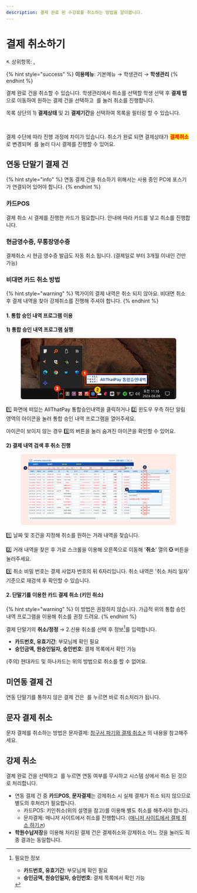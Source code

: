 ```yaml
---
description: 결제 완료 된 수강료를 취소하는 방법을 알아봅니다.
---
```


# 결제 취소하기

↖ 상위항목: [.](./ "mention")

{% hint style="success" %}
**이용메뉴**: 기본메뉴 → 학생관리 → **학생관리**
{% endhint %}

결제 완료 건을 취소할 수 있습니다. 학생관리에서 취소를 선택할 학생 선택 후 **결제 탭**으로 이동하여 원하는 결제 건을 선택하고 <img src="../../.gitbook/assets/btn_결제취소 (2).png" alt="" data-size="line"> 를 눌러 취소를 진행합니다.

목록 상단의 1) **결제상태** 및 2) **결제기간**을 선택하여 목록을 필터링 할 수 있습니다.

<figure><img src="../../.gitbook/assets/결제내역 필터링.png" alt=""><figcaption></figcaption></figure>

결제 수단에 따라 진행 과정에 차이가 있습니다. 취소가 완료 되면 결제상태가 <mark style="color:red;">**결제취소**</mark>로 변경되며 <img src="../../.gitbook/assets/btn_미납내역가져오기 (1).png" alt="" data-size="line"> 를 눌러 다시 결제를 진행할 수 있어요.

## **연동 단말기 결제 건**

{% hint style="info" %}
연동 결제 건을 취소하기 위해서는 사용 중인 PC에 포스기가 연결되어 있어야 합니다.
{% endhint %}

### **카드POS**

결제 취소 시 결제를 진행한 카드가 필요합니다. 안내에 따라 카드를 넣고 취소를 진행합니다.

### **현금영수증, 무통장영수증**

결제취소 시 현금 영수증 발급도 자동 취소 됩니다. (결제일로 부터 3개월 이내인 건만 가능)

### **비대면 카드 취소 방법** <a href="#nonface-cancel" id="nonface-cancel"></a>

{% hint style="warning" %}
맥가이의 결제 내역은 취소 되지 않아요. 비대면 취소 후 결제 내역을 찾아 강제취소를 진행해 주셔야 합니다.
{% endhint %}

#### 1. 통합 승인 내역 프로그램 이용

**1) 통합 승인 내역 프로그램 실행**

<div align="left">

<figure><img src="../../.gitbook/assets/image.png" alt="" width="563"><figcaption></figcaption></figure>

</div>

1️⃣  화면에 떠있는 AllThatPay 통합승인내역을 클릭하거나 2️⃣  윈도우 우측 하단 알림 영역의 아이콘을 눌러 통합 승인 내역 프로그램을 열어주세요.&#x20;

아이콘이 보이지 않는 경우 3️⃣의 버튼을 눌러 숨겨진 아이콘을 확인할 수 있어요.&#x20;

**2) 결제 내역 검색 후 취소 진행**

<figure><img src="../../.gitbook/assets/image (1).png" alt=""><figcaption></figcaption></figure>

1️⃣ 날짜 및 조건을 지정해 취소를 원하는 거래 내역을 찾습니다.

2️⃣ 거래 내역을 찾은 후 가로 스크롤을 이용해 오른쪽으로 이동해 '**취소**' 열의 ❎ 버튼을 눌러주세요.

3️⃣ 취소 비밀 번호는 결제 사업자 번호의 뒤 6자리입니다.  취소 내역은 '취소 처리 일자' 기준으로 재검색 후 확인할 수 있습니다.

#### **2. 단말기를 이용한 카드 결제 취소 (키인 취소)**

{% hint style="warning" %}
이 방법은 권장하지 않습니다. 가급적 위의 통합 승인 내역 프로그램을 이용해 취소를 권장 드려요.
{% endhint %}

결제 단말기의 **취소/정정** → 2.신용 취소를 선택 후 정보[^1]를 입력합니다. &#x20;

* **카드번호, 유효기간**: 부모님께 확인 필요
* **승인금액, 원승인일자, 승인번호**: 결제 목록에서 확인 가능

(주의) 현대카드 및 하나카드는 위의 방법으로 취소를 할 수 없어요.

## 미연동 결제 건

연동 단말기를 통하지 않은 결제 건은 <img src="../../.gitbook/assets/btn_결제취소 (2).png" alt="" data-size="line"> 를 누르면 바로 취소처리가 됩니다.

## 문자 결제 취소

문자 결제를 취소하는 방법은 문자결제: [청구서 파기와 결제 취소↗](../payssam/cancel.md#undefined-2) 의 내용을 참고해주세요.

## 강제 취소

결제 완료 건을 선택하고 <img src="../../.gitbook/assets/btn_강제취소.png" alt="" data-size="line"> 를 누르면 연동 여부를 무시하고 시스템 상에서 취소 된 것으로 처리합니다.

* 연동 결제 건 중 **카드POS**, **문자결제**는 강제취소 시 실제 결제가 취소 되지 않으므로 별도의 후처리가 필요합니다.
  * 카드POS:  키인취소(위의 설명을 참고)를 이용해 별도 취소를 해주셔야 합니다.
  * 문자결제: 매니저 사이트에서 취소를 진행합니다. ([매니저 사이트에서 결제 취소 하기↗](../payssam/manager.md#undefined-3))
* **학원수납저장**을 이용해 처리된 결제 건은 결제취소와 강제취소 어느 것을 눌러도 최종 결과는 동일합니다.

[^1]: 필요한 정보

    * **카드번호, 유효기간**: 부모님께 확인 필요
    * **승인금액, 원승인일자, 승인번호**: 결제 목록에서 확인 가능
